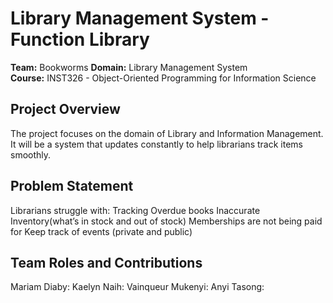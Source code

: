 # Library Management System - Function Library

**Team:** Bookworms
**Domain:** Library Management System  
**Course:** INST326 - Object-Oriented Programming for Information Science  

## Project Overview
The project focuses on the domain of Library and Information Management. It will be a system that updates constantly to help librarians track items smoothly. 

## Problem Statement
Librarians struggle with:
Tracking Overdue books
Inaccurate Inventory(what’s in stock and out of stock)
Memberships are not being paid for
Keep track of events (private and public)



## Team Roles and Contributions
Mariam Diaby:
Kaelyn Naih: 
Vainqueur Mukenyi: 
Anyi Tasong:
